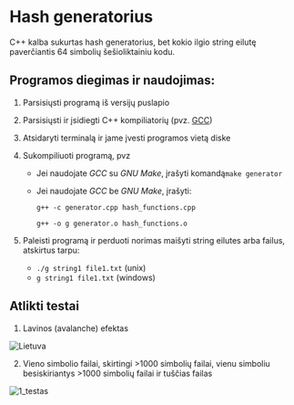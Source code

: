 # Hash generatorius

C++ kalba sukurtas hash generatorius, bet kokio ilgio string eilutę paverčiantis 64 simbolių šešioliktainiu kodu.


## Programos diegimas ir naudojimas:

 1. Parsisiųsti programą iš versijų puslapio
 2. Parsisiųsti ir įsidiegti C++ kompiliatorių (pvz. [GCC](https://gcc.gnu.org/))
 3. Atsidaryti terminalą ir jame įvesti programos vietą diske
 4. Sukompiliuoti programą, pvz
	- Jei naudojate *GCC* su *GNU Make*, įrašyti komandą`make generator`
	- Jei naudojate *GCC* be *GNU Make*, įrašyti: 
	
	  `g++ -c generator.cpp hash_functions.cpp`
	
	  `g++ -o g generator.o hash_functions.o`
	
 5. Paleisti programą ir perduoti norimas maišyti string eilutes arba failus, atskirtus tarpu:
    - `./g string1 file1.txt` (unix)
    - `g string1 file1.txt` (windows)
    
## Atlikti testai
1. Lavinos (avalanche) efektas

  ![Lietuva](https://i.ibb.co/JqzsqNC/Ekrano-nuotrauka-2020-10-09-094417.jpg)
  
2. Vieno simbolio failai, skirtingi >1000 simbolių failai, vienu simboliu besiskiriantys >1000 simbolių failai ir tuščias failas

  ![1_testas](https://i.ibb.co/tXPjb5S/Ekrano-nuotrauka-2020-10-09-094526.jpg)
